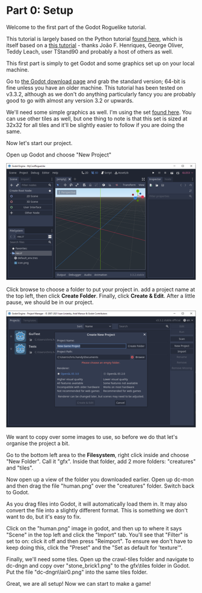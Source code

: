 Part 0: Setup
=============

Welcome to the first part of the Godot Roguelike tutorial.

This tutorial is largely based on the Python tutorial [found here](http://rogueliketutorials.com/tutorials/tcod/2019/part-1/), which is itself based on a [this tutorial](http://www.roguebasin.com/index.php?title=Complete_Roguelike_Tutorial,_using_python%2Blibtcod) - thanks João F. Henriques, George Oliver, Teddy Leach, user TStand90 and probably a host of others as well.

This first part is simply to get Godot and some graphics set up on your local machine.

Go to [the Godot download page](https://godotengine.org/download) and grab the standard version; 64-bit is fine unless you have an older machine. This tutorial has been tested on v3.3.2, although as we don't do anything particularly fancy you are probably good to go with almost any version 3.2 or upwards.

We'll need some simple graphics as well. I'm using the set [found here](https://code.google.com/archive/p/crawl-tiles/downloads). You can use other tiles as well, but one thing to note is that this set is sized at 32x32 for all tiles and it'll be slightly easier to follow if you are doing the same.

Now let's start our project.

Open up Godot and choose "New Project"

![Empty Project](https://raw.githubusercontent.com/maximinus/GodotRogueLike/main/tutorials/images/tut0_empty_project.png "Empty Project")

Click browse to choose a folder to put your project in. add a project name at the top left, then click **Create Folder**. Finally, click **Create & Edit**. After a little pause, we should be in our project.

![New Project](https://raw.githubusercontent.com/maximinus/GodotRogueLike/main/tutorials/images/tut0_new_project.png "New Project")

We want to copy over some images to use, so before we do that let's organise the project a bit.

Go to the bottom left area to the **Filesystem**, right click inside and choose "New Folder". Call it "gfx". Inside that folder, add 2 more folders: "creatures" and "tiles".

Now open up a view of the folder you downloaded earlier. Open up dc-mon and then drag the file "human.png" over the "creatures" folder. Switch back to Godot.

As you drag files into Godot, it will automatically load them in. It may also convert the file into a slightly different format. This is something we don't want to do, but it's easy to fix.

Click on the "human.png" image in godot, and then up to where it says "Scene" in the top left and click the "Import" tab. You'll see that "Filter" is set to on: click it off and then press "Reimport". To ensure we don't have to keep doing this, click the "Preset" and the "Set as default for 'texture'".

Finally, we'll need some tiles. Open up the crawl-tiles folder and navigate to dc-dngn and copy over "stone_brick1.png" to the gfx\tiles folder in Godot. Put the file "dc-dngn\lair0.png" into the same tiles folder.

Great, we are all setup! Now we can start to make a game!
